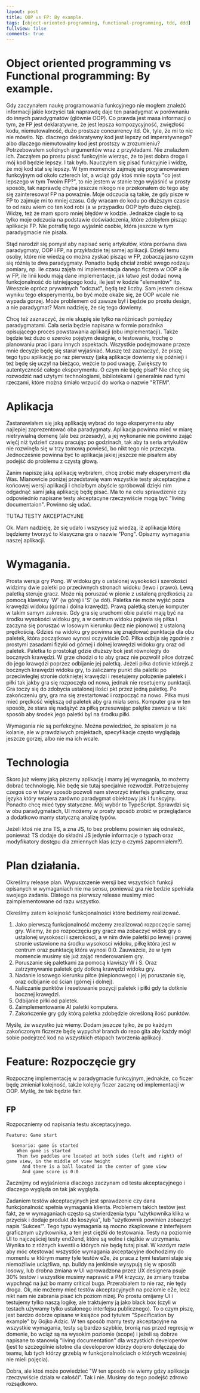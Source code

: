 ```yaml
---
layout: post
title: OOP vs FP: By example.
tags: [object-oriented-programming, functional-programming, tdd, ddd]
fullview: false
comments: true
---
```



# Object oriented programming vs Functional programming: By example.

Gdy zaczynałem naukę programowania funkcyjnego nie mogłem znaleźć informacji jakie korzyści tak naprawdę daje ten
paradygmat w porównaniu do innych paradygmatów (głównie OOP). Co prawda jest masa informacji o tym, że FP jest
deklaratywne, że jest lepsza
kompozycyjność, zwięzłość kodu, niemutowalność, dużo prostsze concurrency itd. Ok, tyle, że mi to nic nie mówiło.
Np. dlaczego deklaratywny kod jest lepszy od imperatywnego? albo dlaczego niemutowalny kod jest prostszy w zrozumieniu?
Potrzebowałem solidnych argumentów wraz z przykładami. Nie znalazłem ich. Zacząłem po prostu pisać funkcyjnie wierząc, 
że to jest dobra droga i mój kod będzie lepszy. I tak było. Nauczyłem się pisać funkcyjnie i widzę, że mój kod stał się
lepszy.
W tym momencie zajmuję się programowaniem funkcyjnym od około czterech lat, a wciąż gdy ktoś mnie spyta
"co jest lepszego w tym Twoim FP?", to nie jestem w stanie tego wyjaśnić w prosty sposób, tak naprawdę chyba jeszcze
nikogo nie przekonałem do tego aby się zainteresował FP na poważnie.
Moje odczucia są takie, że gdy pisze w FP to zajmuje mi to mniej czasu. Gdy wracam do kodu po dłuższym czasie to od razu
wiem co ten kod robi (a w przypadku OOP było dużo ciężej). Widzę, też że mam sporo mniej błędów w kodzie.
Jednakże ciagle to są tylko moje odczucia na podstawie doświadczenia, które zdobyłem pisząc aplikacje FP.
Nie potrafię tego wyjaśnić osobie, która jeszcze w tym paradygmacie nie pisała.

Stąd narodził się pomysł aby napisać serię artykułów, która porówna dwa paradygmaty, OOP i FP, na przykładzie tej samej
aplikacji. Dzięki temu osoby, które nie wiedzą co można zyskać pisząc w FP, zobaczą jasno czym się różnią te dwa
paradygmaty.
Ponadto będę chciał zrobić swego rodzaju pomiary, np. ile czasu zajęła mi implementacja danego ficzera w OOP a ile w FP,
ile linii kodu mają dane implementacje, jak łatwo jest dodać nową funkcjonalność do istniejącego kodu, ile jest w kodzie
"elementów" itp. Wreszcie oprócz prywatnych "odczuć", będą też liczby. Sam jestem ciekaw wyniku tego eksperymentu, bo
być może okaże się, że OOP wcale nie wypada gorzej. Może problemem od zawsze był i będzie po prostu design, a nie paradygmat?
Mam nadzieję, że się tego dowiemy.

Chcę też zaznaczyć, że nie skupię sie tylko na różnicach pomiędzy paradygmatami. Cała seria będzie napisana w formie
poradnika opisującego proces powstawania aplikacji (obu implementacji). Także będzie też dużo o szeroko pojętym
designie, o testowaniu, trochę o planowaniu prac i paru innych aspektach. Wszystkie podejmowane przeze mnie decyzje będę
się starał wyjaśniać. Muszę też zaznaczyć, że piszę tego typu aplikację po raz pierwszy (jaką aplikacje dowiemy się
później) i też będę się uczył na bieżąco, weźcie to pod uwagę. Zwiększy to autentyczność całego eksperymentu. 
O czym nie będę pisał? Nie chcę się rozwodzić nad użytymi technologiami, bibliotekami i generalnie nad tymi rzeczami,
które można śmiało wrzucić do worka o nazwie "RTFM".

# Aplikacja

Zastanawiałem się jaką aplikację wybrać do tego eksperymentu aby najlepiej zaprezentować oba paradygmaty.
Aplikacja powinna mieć w miarę nietrywialną domenę (ale bez przesady), a jej wykonanie nie powinno zająć więćj niż
tydzień czasu pracując po godzinach, tak aby ta seria artykułów nie rozwinęła się w trzy tomową powieść, bo nikt tego
nie przeczyta. Jednocześnie powinna być to aplikacja jakiej jeszcze nie pisałem aby podejść do problemu z czystą głową.

Zanim napiszę jaką aplikację wybrałem, chcę zrobić mały eksperyment dla Was. Mianowicie poniżej przedstawię wam
wszystkie testy akceptacyjne z końcowej wersji aplikacji i chciałbym abyście spróbowali dzięki nim odgadnąć sami jaką
aplikację będę pisać. Ma to na celu sprawdzenie czy odpowiednio napisane testy akceptacyne rzeczywiście mogą być 
"living documentaion". Powinno się udać.

TUTAJ TESTY AKCEPTACYJNE

Ok. Mam nadzieję, że się udało i wszyscy już wiedzą, iż aplikacja którą będziemy tworzyć to klasyczna gra o nazwie
"Pong".
Opiszmy wymagania naszej aplikacji.

# Wymagania.

Prosta wersja gry Pong.
W widoku gry o ustalonej wysokości i szerokości widzimy dwie paletki po przeciwnych stronach widoku (lewo i prawo). 
Lewą paletką steruje gracz. Może nią poruszać w pionie z ustaloną prędkością za pomocą klawiszy 'W' (w górę) i 'S'
(w dół). Paletka nie może wyjść poza krawędzi widoku (górna i dolna krawędź).
Prawą paletką steruje komputer w takim samym zakresie.
Gdy gra się uruchomi obie paletki mają być na środku wysokości widoku gry, a w centrum widoku pojawia się piłka i
zaczyna się poruszać w losowym kierunku (lecz nie pionowo) z ustaloną prędkością.
Gdzieś na widoku gry powinna się znajdować punktacja dla obu paletek, która początkowo wynosi oczywiście 0:0.
Piłka odbija się zgodnie z prostymi zasadami fizyki od górnej i dolnej krawędzi widoku gry oraz od paletek.
Paletka to prostokąt gdzie dłuższy bok jest równoległy do bocznych krawędzi.
W grze chodzi o to aby gracz nie pozwolił piłce dotrzeć do jego krawędzi poprzez odbijanie jej paletką.
Jeżeli piłka dotknie którejś z bocznych krawędzi widoku gry, to zaliczamy punkt dla paletki po przeciwległej stronie
dotkniętej krawędzi i resetujemy położenie paletek i piłki tak jakby gra się rozpoczęła od nowa, jednak nie resetujemy
punktacji.
Gra toczy się do zdobycia ustalonej ilości pkt przez jedną paletkę.
Po zakończeniu gry, gra ma się zrestartować i rozpocząć na nowo.
Piłka musi mieć prędkość większą od paletek aby gra miała sens.
Komputer gra w ten sposób, że stara się nadążyć za piłką przesuwając palętke zawsze w 
taki sposób aby środek jego paletki byl na środku piłki.


Wymagania nie są perfekcyjne. Można powiedzieć, że spisalem je na kolanie, ale w prawdziwych projektach, specyfikacje
często wyglądają jeszcze gorzej, albo nie ma ich wcale.

# Technologia

Skoro już wiemy jaką piszemy aplikację i mamy jej wymagania, to możemy dobrać technologię.
Nie będę sie tutaj specjalnie rozwodził. Potrzebujemy czegoś co w łatwy sposób pozwoli nam stworzyć interfejs graficzny,
oraz języka który wspiera zarówno paradygmat obiektowy jak i funkcyjny. Ponadto chcę mieć typy statyczne.
Mój wybór to TypeScript. Sprawdzi się w obu paradygmatach, UI możemy w prosty sposób zrobić w przeglądarce a dodatkowo
mamy statyczną analizę typów.

Jeżeli ktoś nie zna TS, a zna JS, to bez problemu powinien się odnaleźć, ponieważ TS dodaje do składni JS jedynie
informacje o typach oraz modyfikatory dostępu dla zmiennych klas (czy o czymś zapomniałem?).

# Plan działania.

Określmy release plan. Wypuszczenie wersji bez wszystkich funkcji opisanych w wymaganiach nie ma sensu, ponieważ
gra nie bedzie spełniała swojego zadania. Dlatego na pierwszy release musimy mieć zaimplementowane od razu wszystko.

Określmy zatem kolejność funkcjonalności które bedziemy realizować.

1. Jako pierwszą funkcjonalność możemy zrealizować rozpoczęcie samej gry. Wiemy, że po rozpoczęciu gry gracz ma zobaczyć
widok gry o ustalonej wysokosci i szerokosci, a w nim dwie paletki po lewej i prawej stronie ustawione na środku
wysokosci widoku, piłkę która jest w centrum oraz punktację która wynosi 0:0. Zauważcie, że w tym momencie musimy się
już zająć renderowaniem gry.
2. Poruszanie się paletkami za pomocą klawiszy W i S. Oraz zatrzymywanie paletek gdy
dotkną krawędzi widoku gry.
3. Nadanie losowego kierunku piłce (niepionowego) i jej poruszanie się, oraz odbijanie od ścian (górnej i dolnej).
4. Naliczanie punktów i resetowanie pozycji paletek i piłki gdy ta dotknie bocznej krawędzi.
5. Odbijanie piłki od paletek.
6. Zaimplementowanie AI paletki komputera.
7. Zakończenie gry gdy którą paletka zdobędzie określoną ilość punktów.


Myślę, że wszystko już wiemy. Dodam jeszcze tylko, że po każdym zakończonym ficzerze będę wypychał branch do
repo gita aby każdy mógł sobie podejrzeć kod na wszystkich etapach tworzenia aplikacji.


# Feature: Rozpoczęcie gry

Rozpocznę implementację w paradygmacie funkcyjnym, jednakże, co ficzer będę zmieniał kolejność, także 
kolejny ficzer zacznę od implementacji w OOP. Myślę, że tak będzie fair.

## FP

Rozpoczniemy od napisania testu akceptacyjnego.


```gherkin
Feature: Game start

  Scenario: game is started
    When game is started
    Then two paddles are located at both sides (left and right) of game view, in the middle of view height
      And there is a ball located in the center of game view
      And game score is 0:0
```
 
Zacznijmy od wyjaśnienia dlaczego zaczynam od testu akceptacyjnego i dlaczego wygląda on tak jak wygląda.

Zadaniem testów akceptacyjnych jest sprawdzenie czy dana funkcjonalność spełnia wymagania klienta. Problemem
takich testów jest fakt, że w wymaganiach często są stwierdzenia typu "użytkownika klika w przycisk i dodaje produkt
do koszyka", lub "użytkownik powinien zobaczyć napis 'Sukces'". Tego typu wymagania są mocno zkaplowane z interfejsem
graficznym użytkownika, a ten jest ciężki do testowania. Testy na poziomie UI to najczęściej testy end2end, które są
wolne i ciężkie w utrzymaniu. Wynika to z różnych kwestii o których nie będę tutaj pisał. W kazdym razie aby móc
otestować wszystkie wymagania akceptacyjne dochodzimy do momentu w którym mamy tyle testów e2e, że praca z tymi testami
staje się niemożliwie uciążliwa, np. buildy na jenkinsie wysypują się w sposób losowy, lub drobna zmiana w UI
wprowadzona przez UX designera psuje 30% testów i wszystkie musimy naprawić a PM krzyczy, że zmiany trzeba wypchnąć na
już bo mamy critical buga. Przerabiałem to nie raz, nie tędy droga.
Ok, nie możemy mieć testów akceptacyjnych na poziomie e2e, lecz nikt nam nie zabrania pisać ich poziom niżej. Po prostu
omijamy UI i testujemy tylko naszą logikę, ale traktujemy ją jako black box (czyli w testach używamy tylko ustalonego
interfejsu publicznego). To o czym piszę, jest bardzo dobrze opisane w książce pod tytułem "Specification by example" by
Gojko Adzic. 
W ten sposób mamy testy akceptacyjne na wszystkie wymagania, testy są bardzo szybkie, bronią nas przed regresją w
domenie, bo wciąż są na wysokim poziomie (scope) i jeżeli są dobrze napisane to stanowią "living documentation" dla
wszystkich developerów (jest to szczególnie istotne dla developerów 
którzy dopiero dołączają do teamu, lub tych którzy grzebią w funkcjonalnościach o których wcześniej nie mieli pojęcia).

Dobra, ale ktoś może powiedzieć "W ten sposób nie wiemy gdzy aplikacja rzeczywiście działa w całośći". 
Tak i nie. Musimy do tego podejść zdrowo rozsądkowo. 



